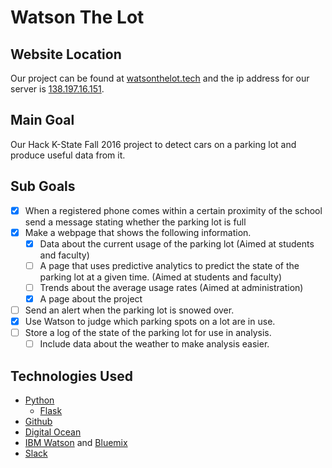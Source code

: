 # Watson The Lot

## Website Location

Our project can be found at [watsonthelot.tech](http://watsonthelot.tech) and the ip address for our server is [138.197.16.151](http://138.197.16.151).

## Main Goal
Our Hack K-State Fall 2016 project to detect cars on a parking lot and produce useful data from it.


## Sub Goals

* [x] When a registered phone comes within a certain proximity of the school send a message stating whether the parking lot is full
* [x] Make a webpage that shows the following information.
  * [x] Data about the current usage of the parking lot (Aimed at students and faculty)
  * [ ] A page that uses predictive analytics to predict the state of the parking lot at a given time. (Aimed at students and faculty)
  * [ ] Trends about the average usage rates (Aimed at administration)
  * [x] A page about the project
* [ ] Send an alert when the parking lot is snowed over.
* [x] Use Watson to judge which parking spots on a lot are in use.
* [ ] Store a log of the state of the parking lot for use in analysis.
  * [ ] Include data about the weather to make analysis easier.

## Technologies Used

* [Python](https://www.python.org/)
  * [Flask](https://flask.pocoo.org/)
* [Github](https://github.com/)
* [Digital Ocean](https://www.digitalocean.com/)
* [IBM Watson](http://www.ibm.com/watson/) and [Bluemix](https://www.ibm.com/cloud-computing/bluemix/)
* [Slack](https://slack.com/)
